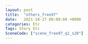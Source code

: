 ```yaml
---
layout: post
title:  "others_free97"
date:   2021-10-27 00:00:00 +0000
categories: Etc
Tags: Story Etc
SceneCode: ["scene_free97_q1_s20"]
---
```


